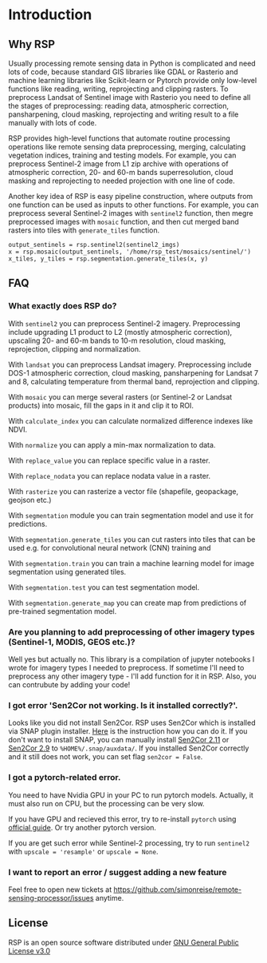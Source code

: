 # Introduction

## Why RSP

Usually processing remote sensing data in Python is complicated and need lots of code, because standard GIS libraries like GDAL or Rasterio and machine learning libraries like Scikit-learn or Pytorch provide only low-level functions like reading, writing, reprojecting and clipping rasters. To preprocess Landsat of Sentinel image with Rasterio you need to define all the stages of preprocessing: reading data, atmospheric correction, pansharpening, cloud masking, reprojecting and writing result to a file manually with lots of code.

RSP provides high-level functions that automate routine processing operations like remote sensing data preprocessing, merging, calculating vegetation indices, training and testing models. For example, you can preprocess Sentinel-2 image from L1 zip archive with operations of atmospheric correction, 20- and 60-m bands superresolution, cloud masking and reprojecting to needed projection with one line of code.

Another key idea of RSP is easy pipeline construction, where outputs from one function can be used as inputs to other functions. For example, you can preprocess several Sentinel-2 images with ```sentinel2``` function, then megre preprocessed images with ```mosaic``` function, and then cut merged band rasters into tiles with ```generate_tiles``` function.
```
output_sentinels = rsp.sentinel2(sentinel2_imgs)
x = rsp.mosaic(output_sentinels, '/home/rsp_test/mosaics/sentinel/')
x_tiles, y_tiles = rsp.segmentation.generate_tiles(x, y)
```

## FAQ

### What exactly does RSP do?

With `sentinel2` you can preprocess Sentinel-2 imagery. Preprocessing include upgrading L1 product to L2 (mostly atmospheric correction), upscaling 20- and 60-m bands to 10-m resolution, cloud masking, reprojection, clipping and normalization.

With `landsat` you can preprocess Landsat imagery. Preprocessing include DOS-1 atmospheric correction, cloud masking, pansharpening for Landsat 7 and 8, calculating temperature from thermal band, reprojection and clipping.

With `mosaic` you can merge several rasters (or Sentinel-2 or Landsat products) into mosaic, fill the gaps in it and clip it to ROI.

With `calculate_index` you can calculate normalized difference indexes like NDVI.

With `normalize` you can apply a min-max normalization to data.

With `replace_value` you can replace specific value in a raster.

With `replace_nodata` you can replace nodata value in a raster.

With `rasterize` you can rasterize a vector file (shapefile, geopackage, geojson etc.)

With `segmentation` module you can train segmentation model and use it for predictions.

With `segmentation.generate_tiles` you can cut rasters into tiles that can be used e.g. for convolutional neural network (CNN) training and

With `segmentation.train` you can train a machine learning model for image segmentation using generated tiles.

With `segmentation.test` you can test segmentation model.

With `segmentation.generate_map` you can create map from predictions of pre-trained segmentation model.

### Are you planning to add preprocessing of other imagery types (Sentinel-1, MODIS, GEOS etc.)?

Well yes but actually no. This library is a compilation of jupyter notebooks I wrote for imagery types I needed to preprocess. If sometime I'll need to preprocess any other imagery type - I'll add function for it in RSP. Also, you can contrubute by adding your code!

### I got error 'Sen2Cor not working. Is it installed correctly?'.

Looks like you did not install Sen2Cor. RSP uses Sen2Cor which is installed via SNAP plugin installer. [Here](http://wiki.awf.forst.uni-goettingen.de/wiki/index.php/Installation_of_SNAP) is the instruction how you can do it. If you don't want to install SNAP, you can manually install [Sen2Cor 2.11](http://step.esa.int/main/snap-supported-plugins/sen2cor/sen2cor-v2-11/) or [Sen2Cor 2.9](https://step.esa.int/main/snap-supported-plugins/sen2cor/sen2cor-v2-9/) to `%HOME%/.snap/auxdata/`. If you installed Sen2Cor correctly and it still does not work, you can set flag `sen2cor = False`.

### I got a pytorch-related error.

You need to have Nvidia GPU in your PC to run pytorch models. Actually, it must also run on CPU, but the processing can be very slow.

If you have GPU and recieved this error, try to re-install `pytorch` using [official guide](https://pytorch.org/get-started/locally/). Or try another pytorch version.

If you are get such error while Sentinel-2 processing, try to run `sentinel2` with `upscale = 'resample'` or `upscale = None`.

### I want to report an error / suggest adding a new feature

Feel free to open new tickets at https://github.com/simonreise/remote-sensing-processor/issues anytime.

## License

RSP is an open source software distributed under [GNU General Public License v3.0](https://github.com/simonreise/remote-sensing-processor/blob/master/LICENSE)